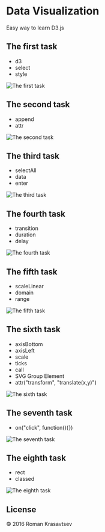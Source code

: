 # Data Visualization
Easy way to learn D3.js

## The first task
* d3
* select
* style

![The first task](https://github.com/RomanKrasavtsev/Data-Visualization/raw/master/images/1_selecting_element.png)

## The second task
* append
* attr

![The second task](https://github.com/RomanKrasavtsev/Data-Visualization/raw/master/images/2_creating_elements.png)

## The third task
* selectAll
* data
* enter

![The third task](https://github.com/RomanKrasavtsev/Data-Visualization/raw/master/images/3_creating_elements_from_data.png)

## The fourth task
* transition
* duration
* delay

![The fourth task](https://github.com/RomanKrasavtsev/Data-Visualization/raw/master/images/4_transitions.gif)

## The fifth task
* scaleLinear
* domain
* range

![The fifth task](https://github.com/RomanKrasavtsev/Data-Visualization/raw/master/images/5_scales.gif)

## The sixth task
* axisBottom
* axisLeft
* scale
* ticks
* call
* SVG Group Element
* attr("transform", "translate(x,y)")

![The sixth task](https://github.com/RomanKrasavtsev/Data-Visualization/raw/master/images/6_axes.png)

## The seventh task
* on("click", function(){})

![The seventh task](https://github.com/RomanKrasavtsev/Data-Visualization/raw/master/images/7_random.gif)

## The eighth task
* rect
* classed

![The eighth task](https://github.com/RomanKrasavtsev/Data-Visualization/raw/master/images/8_creating_bars.gif)

## License
© 2016 Roman Krasavtsev
